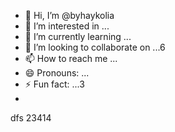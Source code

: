 - 👋 Hi, I’m @byhaykolia
- 👀 I’m interested in ...
- 🌱 I’m currently learning ...
- 💞️ I’m looking to collaborate on ...6
- 📫 How to reach me ...
- 😄 Pronouns: ...
- ⚡ Fun fact: ...3
- 

<!---
byhaykolia/byhaykolia is a ✨ special ✨ repository because its `README.md` (this file) appears on your GitHub profile.15
--->
dfs
23414
